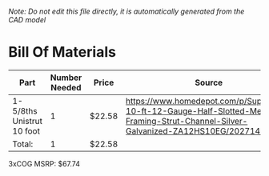 ###### Note: Do not edit this file directly, it is automatically generated from the CAD model 
# Bill Of Materials 
 |Part|Number Needed|Price|Source| 
 |----|----------|-----|-----|
|1-5/8ths Unistrut 10 foot|1|$22.58|https://www.homedepot.com/p/Superstrut-10-ft-12-Gauge-Half-Slotted-Metal-Framing-Strut-Channel-Silver-Galvanized-ZA12HS10EG/202714274|
|Total: |1|$22.58| |

 3xCOG MSRP: $67.74